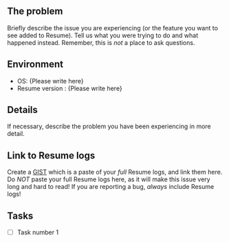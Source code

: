 ## The problem

Briefly describe the issue you are experiencing (or the feature you want to see added to Resume). Tell us what you were trying to do and what happened instead. Remember, this is _not_ a place to ask questions.

## Environment

* OS: {Please write here}
* Resume version : {Please write here}

## Details

If necessary, describe the problem you have been experiencing in more detail.

## Link to Resume logs

Create a [GIST](https://gist.github.com) which is a paste of your _full_ Resume logs, and link them here.
Do _NOT_ paste your full Resume logs here, as it will make this issue very long and hard to read!
If you are reporting a bug, _always_ include Resume logs!


## Tasks

* [ ] Task number 1
